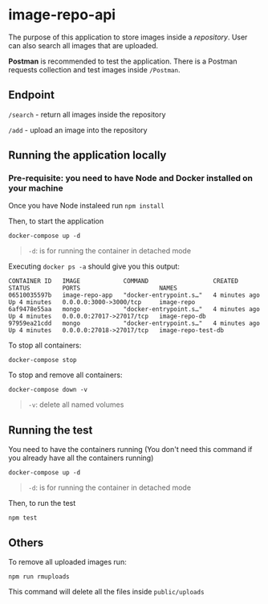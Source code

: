# image-repo-api

The purpose of this application to store images inside a _repository_. User can also search all images that are uploaded.

**Postman** is recommended to test the application. There is a Postman requests collection and test images inside `/Postman`.

## Endpoint

`/search` - return all images inside the repository

`/add` - upload an image into the repository


## Running the application locally

### **Pre-requisite: you need to have Node and Docker installed on your machine**

Once you have Node instaleed run `npm install`

Then, to start the application

```
docker-compose up -d
```

> `-d`: is for running the container in detached mode

Executing `docker ps -a` should give you this output:

```
CONTAINER ID   IMAGE            COMMAND                  CREATED         STATUS         PORTS                      NAMES
06510035597b   image-repo-app   "docker-entrypoint.s…"   4 minutes ago   Up 4 minutes   0.0.0.0:3000->3000/tcp     image-repo
6af9478e55aa   mongo            "docker-entrypoint.s…"   4 minutes ago   Up 4 minutes   0.0.0.0:27017->27017/tcp   image-repo-db
97959ea21cdd   mongo            "docker-entrypoint.s…"   4 minutes ago   Up 4 minutes   0.0.0.0:27018->27017/tcp   image-repo-test-db
```

To stop all containers:

```
docker-compose stop
```

To stop and remove all containers:

```
docker-compose down -v
```

> `-v`: delete all named volumes

## Running the test

You need to have the containers running (You don't need this command if you already have all the containers running)

```
docker-compose up -d
```

> `-d`: is for running the container in detached mode

Then, to run the test

```
npm test
```

## Others

To remove all uploaded images run:

```
npm run rmuploads
```

This command will delete all the files inside `public/uploads`

